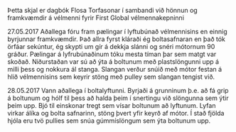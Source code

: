 Þetta skjal er dagbók Flosa Torfasonar í sambandi við hönnun og framkvæmdir á vélmenni fyrir First Global vélmennakepninni

  27.05.2017 Aðallega fóru fram pælingar í lyftubúnað vélmennisins en einnig byrjunnar framkvæmdir. Það allra fyrst kláraði ég boltasafnaran en það tók örfáar sekúntur, ég skypti um gír á dekkja slánni og snéri mótornum 90 gráður. Pælingar á lyfrubúnaðinum tóku mesta tíman þar sem matgt var skoðað. Niðurstaðan var sú að ýta á boltunum með plastslöngunni upp á milli þess og nokkura ál stanga. Slangan verður snúið með mótor festan á hlið vélmennisins sem keyrir stöng með pulley sem slangan tengist við.

  28.05.2017 Vann aðallega í boltalyftunni. Byrjaði á grunninum þ.e. að fá grip á boltunum og hólf til þess að halda þeim í snertingu við slöngunna sem ýtir þeim upp. Bjó til einskonar tregt sem vísar boltunum að lyftunum. Lyfan virkar álíka og bolta safnarinn, stöng þvert yfir keyrð af mótor. Í stað fjölda hjóla eru tvö pullies sem snúa gúmmíslöngum sem ýta boltunum upp.
  
  
